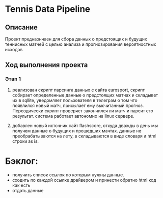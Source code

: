 # Tennis Data Pipeline

## Описание
Проект предназнчаен для сбора данных о предстоящих и будущих теннисных матчей с целью анализа и прогнозирования вероятностных исходов


## Ход выполнения проекта

### Этап 1

1. реализован скрипт парсинга данных с сайта eurosport, скрипт собирает определенные данные о предстоящих матчах и складывет их в sqllite, уведомляет пользователя в телеграм о том что появлился новый матч, присылает ему высчитанный прогноз. Переодически скрипт проверяет закончился ли матч и парсит его результат. 
система работает автономно на linux сервере. 

2. добавлен новый источник сайт flashscore, откуда дважды в день мы получем данные о будущих и прошедших мачтах. данные не преобрабатываются на лету, а складываются в виде словаря и html строки as is.




# Бэклог:

- получить список ссылок по которым нужны данные.
- сходить по каждой ссылке драйвером и принести обратно html код как есть
- отдать данные